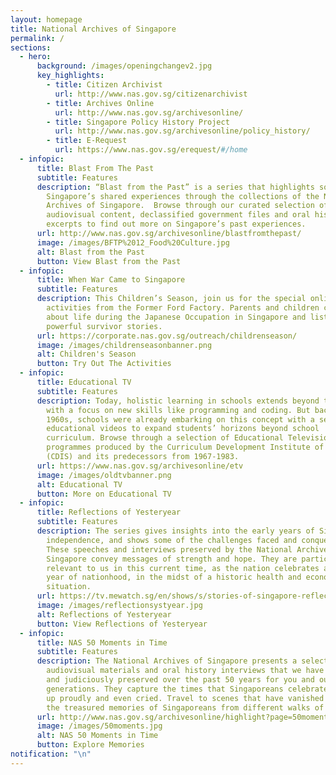 ```yaml
---
layout: homepage
title: National Archives of Singapore
permalink: /
sections:
  - hero:
      background: /images/openingchangev2.jpg
      key_highlights:
        - title: Citizen Archivist
          url: http://www.nas.gov.sg/citizenarchivist
        - title: Archives Online
          url: http://www.nas.gov.sg/archivesonline/
        - title: Singapore Policy History Project
          url: http://www.nas.gov.sg/archivesonline/policy_history/
        - title: E-Request
          url: https://www.nas.gov.sg/erequest/#/home
  - infopic:
      title: Blast From The Past
      subtitle: Features
      description: “Blast from the Past” is a series that highlights some of
        Singapore’s shared experiences through the collections of the National
        Archives of Singapore.  Browse through our curated selection of photos,
        audiovisual content, declassified government files and oral history
        excerpts to find out more on Singapore’s past experiences.
      url: http://www.nas.gov.sg/archivesonline/blastfromthepast/
      image: /images/BFTP%2012_Food%20Culture.jpg
      alt: Blast from the Past
      button: View Blast from the Past
  - infopic:
      title: When War Came to Singapore
      subtitle: Features
      description: This Children’s Season, join us for the special online edition of
        activities from the Former Ford Factory. Parents and children can learn
        about life during the Japanese Occupation in Singapore and listen to
        powerful survivor stories.
      url: https://corporate.nas.gov.sg/outreach/childrenseason/
      image: /images/childrenseasonbanner.png
      alt: Children's Season
      button: Try Out The Activities
  - infopic:
      title: Educational TV
      subtitle: Features
      description: Today, holistic learning in schools extends beyond the classroom,
        with a focus on new skills like programming and coding. But back in the
        1960s, schools were already embarking on this concept with a series of
        educational videos to expand students’ horizons beyond school
        curriculum. Browse through a selection of Educational Television (ETV)
        programmes produced by the Curriculum Development Institute of Singapore
        (CDIS) and its predecessors from 1967-1983.
      url: https://www.nas.gov.sg/archivesonline/etv
      image: /images/oldtvbanner.png
      alt: Educational TV
      button: More on Educational TV
  - infopic:
      title: Reflections of Yesteryear
      subtitle: Features
      description: The series gives insights into the early years of Singapore’s
        independence, and shows some of the challenges faced and conquered.
        These speeches and interviews preserved by the National Archives of
        Singapore convey messages of strength and hope. They are particularly
        relevant to us in this current time, as the nation celebrates another
        year of nationhood, in the midst of a historic health and economic
        situation.
      url: https://tv.mewatch.sg/en/shows/s/stories-of-singapore-reflections-of-yesteryear/episodes
      image: /images/reflectionsystyear.jpg
      alt: Reflections of Yesteryear
      button: View Reflections of Yesteryear
  - infopic:
      title: NAS 50 Moments in Time
      subtitle: Features
      description: The National Archives of Singapore presents a selection of
        audiovisual materials and oral history interviews that we have collected
        and judiciously preserved over the past 50 years for you and our future
        generations. They capture the times that Singaporeans celebrated, stood
        up proudly and even cried. Travel to scenes that have vanished and enjoy
        the treasured memories of Singaporeans from different walks of life.
      url: http://www.nas.gov.sg/archivesonline/highlight?page=50moments
      image: /images/50moments.jpg
      alt: NAS 50 Moments in Time
      button: Explore Memories
notification: "\n"
---
```


